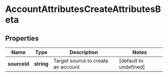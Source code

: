 # AccountAttributesCreateAttributesBeta

## Properties

Name | Type | Description | Notes
------------ | ------------- | ------------- | -------------
**sourceId** | **string** | Target source to create an account | [default to undefined]

